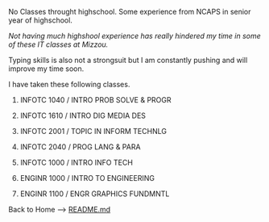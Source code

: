 No Classes throught highschool. Some experience from NCAPS in senior year of highschool.

_Not having much highshool experience has really hindered my time in some of these IT classes at Mizzou._

Typing skills is also not a strongsuit but I am constantly pushing and will improve my time soon. 

I have taken these following classes.

1. INFOTC 1040 / INTRO PROB SOLVE & PROGR

2. INFOTC 1610 / INTRO DIG MEDIA DES

3. INFOTC 2001 / TOPIC IN INFORM TECHNLG

4. INFOTC 2040 / PROG LANG & PARA

5. INFOTC 1000 / INTRO INFO TECH

6. ENGINR 1000 / INTRO TO ENGINEERING

7. ENGINR 1100 / ENGR GRAPHICS FUNDMNTL

Back to Home --> [README.md](https://github.com/RileyPut7/RIleyPut7/edit/master/README.md)

